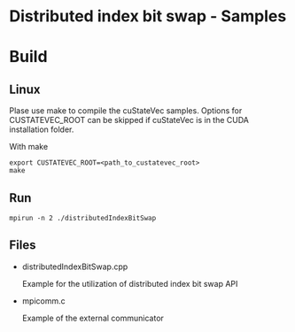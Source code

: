 # Distributed index bit swap - Samples

# Build

## Linux

Plase use make to compile the cuStateVec samples. Options for CUSTATEVEC_ROOT can be skipped if cuStateVec is in the CUDA installation folder.

With make

```
export CUSTATEVEC_ROOT=<path_to_custatevec_root>
make
```

## Run

```
mpirun -n 2 ./distributedIndexBitSwap
```

## Files

- distributedIndexBitSwap.cpp

  Example for the utilization of distributed index bit swap API

- mpicomm.c

  Example of the external communicator

